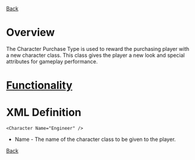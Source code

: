 [Back](TechDoc_Architecture_Game_PurchaseTypes.md)

# Overview #

The Character Purchase Type is used to reward the purchasing player with a new character class. This class gives the player a new look and special attributes for gameplay performance.


# [Functionality](TechDoc_Architecture_Game_PurchaseTypes_Character_Functionality.md) #


# XML Definition #
```
<Character Name="Engineer" />
```

  * Name - The name of the character class to be given to the player.


[Back](TechDoc_Architecture_Game_PurchaseTypes.md)